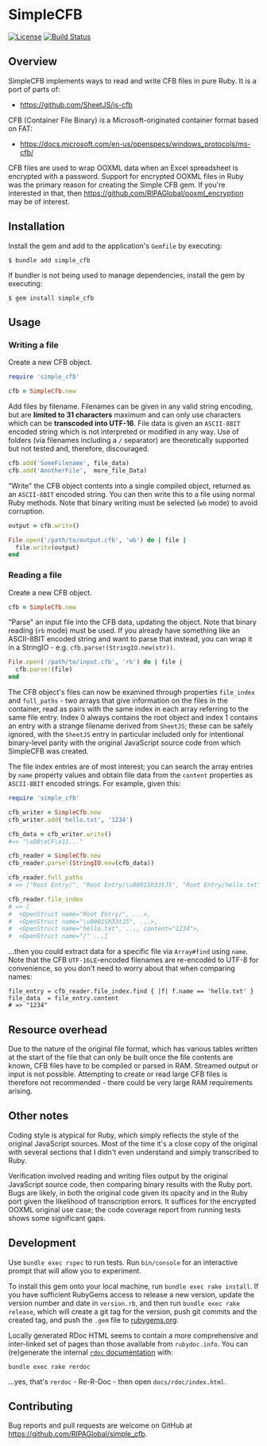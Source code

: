 # SimpleCFB

[![License](https://img.shields.io/badge/license-Apache%202-blue)](https://opensource.org/licenses/Apache-2.0)
[![Build Status](https://github.com/RIPAGlobal/simple_cfb/actions/workflows/ruby.yml/badge.svg)](https://github.com/RIPAGlobal/simple_cfb/actions)

## Overview

SimpleCFB implements ways to read and write CFB files in pure Ruby. It is a port of parts of:

* https://github.com/SheetJS/js-cfb

CFB (Container File Binary) is a Microsoft-originated container format based on FAT:

* https://docs.microsoft.com/en-us/openspecs/windows_protocols/ms-cfb/

CFB files are used to wrap OOXML data when an Excel spreadsheet is encrypted with a password. Support for encrypted OOXML files in Ruby was the primary reason for creating the Simple CFB gem. If you're interested in that, then https://github.com/RIPAGlobal/ooxml_encryption may be of interest.



## Installation

Install the gem and add to the application's `Gemfile` by executing:

    $ bundle add simple_cfb

If bundler is not being used to manage dependencies, install the gem by executing:

    $ gem install simple_cfb



## Usage
### Writing a file

Create a new CFB object.

```ruby
require 'simple_cfb'

cfb = SimpleCfb.new
```

Add files by filename. Filenames can be given in any valid string encoding, but are **limited to 31 characters** maximum and can only use characters which can be **transcoded into UTF-16**. File data is given an `ASCII-8BIT` encoded string which is not interpreted or modified in any way. Use of folders (via filenames including a `/` separator) are theoretically supported but not tested and, therefore, discouraged.

```ruby
cfb.add('SomeFilename', file_data)
cfb.add('AnotherFile',  more_file_Data)
```

"Write" the CFB object contents into a single compiled object, returned as an `ASCII-8BIT` encoded string. You can then write this to a file using normal Ruby methods. Note that binary writing must be selected (`wb` mode) to avoid corruption.

```ruby
output = cfb.write()

File.open('/path/to/output.cfb', 'wb') do | file |
  file.write(output)
end
```

### Reading a file

Create a new CFB object.

```ruby
cfb = SimpleCfb.new
```

"Parse" an input file into the CFB data, updating the object. Note that binary reading (`rb` mode) must be used. If you already have something
like an ASCII-8BIT encoded string and want to parse that instead, you can wrap it in a StringIO - e.g. `cfb.parse!(StringIO.new(str))`.

```ruby
File.open('/path/to/input.cfb', 'rb') do | file |
  cfb.parse!(file)
end
```

The CFB object's files can now be examined through properties `file_index` and `full_paths` - two arrays that give information on the files in the container, read as pairs with the same index in each array referring to the same file entry. Index 0 always contains the root object and index 1 contains an entry with a strange filename derived from `SheetJS`; these can be safely ignored, with the `SheetJS` entry in particular included only for intentional binary-level parity with the original JavaScript source code from which SimpleCFB was created.

The file index entries are of most interest; you can search the array entries by `name` property values and obtain file data from the `content` properties as `ASCII-8BIT` encoded strings. For example, given this:

```ruby
require 'simple_cfb'

cfb_writer = SimpleCfb.new
cfb_writer.add('hello.txt', '1234')

cfb_data = cfb_writer.write()
#=> "\xD0\xCF\x11..."

cfb_reader = SimpleCfb.new
cfb_reader.parse!(StringIO.new(cfb_data))

cfb_reader.full_paths
# => ["Root Entry/", "Root Entry/\u0001Sh33tJ5", "Root Entry/hello.txt", "/"]

cfb_reader.file_index
# => [
#  <OpenStruct name="Root Entry/", ...>,
#  <OpenStruct name="\u0001Sh33tJ5", ...>,
#  <OpenStruct name="hello.txt", ..., content="1234">,
#  <OpenStruct name="/" ...]
```

...then you could extract data for a specific file via `Array#find` using `name`. Note that the CFB `UTF-16LE`-encoded filenames are re-encoded to UTF-8 for convenience, so you don't need to worry about that when comparing names:

```
file_entry = cfb_reader.file_index.find { |f| f.name == 'hello.txt' }
file_data  = file_entry.content
# => "1234"
```



## Resource overhead

Due to the nature of the original file format, which has various tables written at the start of the file that can only be built once the file contents are known, CFB files have to be compiled or parsed in RAM. Streamed output or input is not possible. Attempting to create or read large CFB files is therefore not recommended - there could be very large RAM requirements arising.



## Other notes

Coding style is atypical for Ruby, which simply reflects the style of the original JavaScript sources. Most of the time it's a close copy of the original with several sections that I didn't even understand and simply transcribed to Ruby.

Verification involved reading and writing files output by the original JavaScript source code, then comparing binary results with the Ruby port. Bugs are likely, in both the original code given its opacity and in the Ruby port given the likelihood of transcription errors. It suffices for the encrypted OOXML original use case; the code coverage report from running tests shows some significant gaps.



## Development

Use `bundle exec rspec` to run tests. Run `bin/console` for an interactive prompt that will allow you to experiment.

To install this gem onto your local machine, run `bundle exec rake install`. If you have sufficient RubyGems access to release a new version, update the version number and date in `version.rb`, and then run `bundle exec rake release`, which will create a git tag for the version, push git commits and the created tag, and push the `.gem` file to [rubygems.org](https://rubygems.org).

Locally generated RDoc HTML seems to contain a more comprehensive and inter-linked set of pages than those available from `rubydoc.info`. You can (re)generate the internal [`rdoc` documentation](https://ruby-doc.org/stdlib-2.4.1/libdoc/rdoc/rdoc/RDoc/Markup.html#label-Supported+Formats) with:

```shell
bundle exec rake rerdoc
```

...yes, that's `rerdoc` - Re-R-Doc - then open `docs/rdoc/index.html`.



## Contributing

Bug reports and pull requests are welcome on GitHub at https://github.com/RIPAGlobal/simple_cfb.
